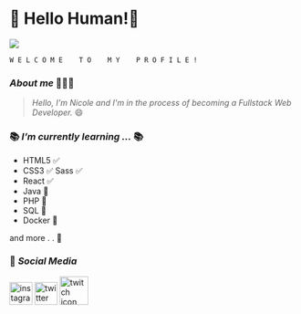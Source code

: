 # 👋 Hello Human!👾


![](https://i.imgur.com/zGz6Djz.gif)

    W E L C O M E    T O    M Y    P R O F I L E !   
### *About me* 👩🏻‍💻
> *Hello, I'm Nicole and I'm in the process of becoming a Fullstack Web Developer.* 😄

### 📚 *I’m currently learning ...* 📚
-  HTML5 ✅
-  CSS3 ✅ Sass ✅
- React ✅
- Java 📝️
- PHP 📝
- SQL 📝
- Docker 📝

and more . . 📝 

### 📱 *Social Media*
<a href="https://instagram.com/mabi_chuan" target="_blank"> <img src="https://i.imgur.com/srDXF9b.png"
alt="instagram icn" height="40" width="40"/></a>
<a href="https://twitter.com/mabi_chuan/" target="_blank"><img src="https://i.imgur.com/ImIuJoi.png"
alt="twitter icn" height="40" width="40"/></a>
<a href="#"  target="https://www.twitch.tv/mabi_chuan"> <img src="https://i.imgur.com/gBUbxTM.png"
alt="twitch icon" height="50" width="50"/></a>

     

